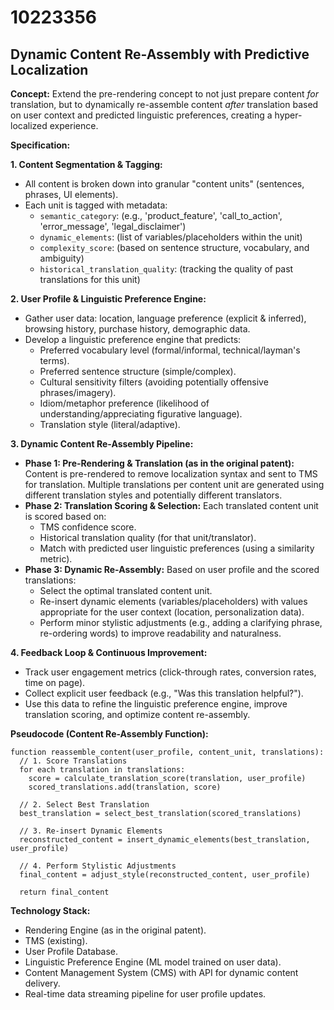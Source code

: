 # 10223356

## Dynamic Content Re-Assembly with Predictive Localization

**Concept:** Extend the pre-rendering concept to not just prepare content *for* translation, but to dynamically re-assemble content *after* translation based on user context and predicted linguistic preferences, creating a hyper-localized experience.

**Specification:**

**1. Content Segmentation & Tagging:**

*   All content is broken down into granular "content units" (sentences, phrases, UI elements).
*   Each unit is tagged with metadata:
    *   `semantic_category`: (e.g., 'product_feature', 'call_to_action', 'error_message', 'legal_disclaimer')
    *   `dynamic_elements`: (list of variables/placeholders within the unit)
    *   `complexity_score`: (based on sentence structure, vocabulary, and ambiguity)
    *   `historical_translation_quality`: (tracking the quality of past translations for this unit)

**2. User Profile & Linguistic Preference Engine:**

*   Gather user data: location, language preference (explicit & inferred), browsing history, purchase history, demographic data.
*   Develop a linguistic preference engine that predicts:
    *   Preferred vocabulary level (formal/informal, technical/layman's terms).
    *   Preferred sentence structure (simple/complex).
    *   Cultural sensitivity filters (avoiding potentially offensive phrases/imagery).
    *   Idiom/metaphor preference (likelihood of understanding/appreciating figurative language).
    *   Translation style (literal/adaptive).

**3. Dynamic Content Re-Assembly Pipeline:**

*   **Phase 1: Pre-Rendering & Translation (as in the original patent):** Content is pre-rendered to remove localization syntax and sent to TMS for translation. Multiple translations per content unit are generated using different translation styles and potentially different translators.
*   **Phase 2: Translation Scoring & Selection:** Each translated content unit is scored based on:
    *   TMS confidence score.
    *   Historical translation quality (for that unit/translator).
    *   Match with predicted user linguistic preferences (using a similarity metric).
*   **Phase 3: Dynamic Re-Assembly:** Based on user profile and the scored translations:
    *   Select the optimal translated content unit.
    *   Re-insert dynamic elements (variables/placeholders) with values appropriate for the user context (location, personalization data).
    *   Perform minor stylistic adjustments (e.g., adding a clarifying phrase, re-ordering words) to improve readability and naturalness.

**4. Feedback Loop & Continuous Improvement:**

*   Track user engagement metrics (click-through rates, conversion rates, time on page).
*   Collect explicit user feedback (e.g., "Was this translation helpful?").
*   Use this data to refine the linguistic preference engine, improve translation scoring, and optimize content re-assembly.

**Pseudocode (Content Re-Assembly Function):**

```
function reassemble_content(user_profile, content_unit, translations):
  // 1. Score Translations
  for each translation in translations:
    score = calculate_translation_score(translation, user_profile)
    scored_translations.add(translation, score)

  // 2. Select Best Translation
  best_translation = select_best_translation(scored_translations)

  // 3. Re-insert Dynamic Elements
  reconstructed_content = insert_dynamic_elements(best_translation, user_profile)

  // 4. Perform Stylistic Adjustments
  final_content = adjust_style(reconstructed_content, user_profile)

  return final_content
```

**Technology Stack:**

*   Rendering Engine (as in the original patent).
*   TMS (existing).
*   User Profile Database.
*   Linguistic Preference Engine (ML model trained on user data).
*   Content Management System (CMS) with API for dynamic content delivery.
*   Real-time data streaming pipeline for user profile updates.